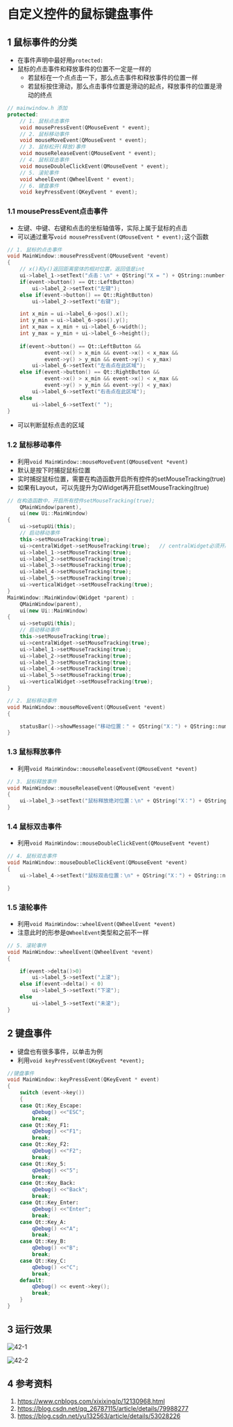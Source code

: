 # 自定义控件的鼠标键盘事件   
## 1 鼠标事件的分类   
- 在事件声明中最好用`protected:`   
- 鼠标的点击事件和释放事件的位置不一定是一样的   
	- 若鼠标在一个点点击一下，那么点击事件和释放事件的位置一样   
	- 若鼠标按住滑动，那么点击事件位置是滑动的起点，释放事件的位置是滑动的终点   

```C++
// mainwindow.h 添加
protected:
    // 1. 鼠标点击事件
    void mousePressEvent(QMouseEvent * event);
    // 2. 鼠标移动事件
    void mouseMoveEvent(QMouseEvent * event);
    // 3. 鼠标松开(释放)事件
    void mouseReleaseEvent(QMouseEvent * event);
    // 4. 鼠标双击事件
    void mouseDoubleClickEvent(QMouseEvent * event);
    // 5. 滚轮事件
    void wheelEvent(QWheelEvent * event);
    // 6. 键盘事件
    void keyPressEvent(QKeyEvent * event);
```

### 1.1 mousePressEvent点击事件 
- 左键、中键、右键和点击的坐标轴值等，实际上属于鼠标的点击   
- 可以通过重写`void mousePressEvent(QMouseEvent * event);`这个函数    

```C++
// 1. 鼠标的点击事件
void MainWindow::mousePressEvent(QMouseEvent *event)
{
    // x()和y()返回距离窗体的相对位置，返回值是int
    ui->label_1->setText("点击：\n" + QString("X = ") + QString::number(event->x()) +"\n" + "Y = " + QString::number(event->y()));
    if(event->button() == Qt::LeftButton)
        ui->label_2->setText("左键");
    else if(event->button() == Qt::RightButton)
        ui->label_2->setText("右键");

    int x_min = ui->label_6->pos().x();
    int y_min = ui->label_6->pos().y();
    int x_max = x_min + ui->label_6->width();
    int y_max = y_min + ui->label_6->height();
    
    if(event->button() == Qt::LeftButton &&
            event->x() > x_min && event->x() < x_max &&
            event->y() > y_min && event->y() < y_max)
        ui->label_6->setText("左击点在此区域");
    else if(event->button() == Qt::RightButton &&
            event->x() > x_min && event->x() < x_max &&
            event->y() > y_min && event->y() < y_max)
        ui->label_6->setText("右击点在此区域");
    else
        ui->label_6->setText(" ");
}
```

- 可以判断鼠标点击的区域  

### 1.2 鼠标移动事件   
- 利用`void MainWindow::mouseMoveEvent(QMouseEvent *event)`   
- 默认是按下时捕捉鼠标位置   
- 实时捕捉鼠标位置，需要在构造函数开启所有控件的setMouseTracking(true)   
- 如果有Layout，可以先提升为QWidget再开启setMouseTracking(true)   


```C++
// 在构造函数中，开启所有控件setMouseTracking(true);
    QMainWindow(parent),
    ui(new Ui::MainWindow)
{
    ui->setupUi(this);
    // 启动移动事件
    this->setMouseTracking(true);
    ui->centralWidget->setMouseTracking(true);   // centralWidget必须开启 
    ui->label_1->setMouseTracking(true);
    ui->label_2->setMouseTracking(true);
    ui->label_3->setMouseTracking(true);
    ui->label_4->setMouseTracking(true);
    ui->label_5->setMouseTracking(true);
    ui->verticalWidget->setMouseTracking(true);
}
MainWindow::MainWindow(QWidget *parent) :
    QMainWindow(parent),
    ui(new Ui::MainWindow)
{
    ui->setupUi(this);
    // 启动移动事件
    this->setMouseTracking(true);
    ui->centralWidget->setMouseTracking(true);
    ui->label_1->setMouseTracking(true);
    ui->label_2->setMouseTracking(true);
    ui->label_3->setMouseTracking(true);
    ui->label_4->setMouseTracking(true);
    ui->label_5->setMouseTracking(true);
    ui->verticalWidget->setMouseTracking(true);
}

// 2. 鼠标移动事件
void MainWindow::mouseMoveEvent(QMouseEvent *event)
{

    statusBar()->showMessage("移动位置：" + QString("X：") + QString::number(event->x()) + "Y：" + QString::number(event->y()));
}
```

### 1.3  鼠标释放事件   
- 利用`void MainWindow::mouseReleaseEvent(QMouseEvent *event)`   

```C++
// 3. 鼠标释放事件
void MainWindow::mouseReleaseEvent(QMouseEvent *event)
{
    ui->label_3->setText("鼠标释放绝对位置：\n" + QString("X：") + QString::number(event->globalX()) + "\nY：" + QString::number(event->globalY()));
}
```

### 1.4 鼠标双击事件   
- 利用`void MainWindow::mouseDoubleClickEvent(QMouseEvent *event)`     

```C++
// 4. 鼠标双击事件
void MainWindow::mouseDoubleClickEvent(QMouseEvent *event)
{                                                                       // QString::number(value, 'f', 2);
    ui->label_4->setText("鼠标双击位置：\n" + QString("X：") + QString::number(event->x()) + "\nY：" + QString::number(event->y()));

}
```

### 1.5 滚轮事件   
- 利用`void MainWindow::wheelEvent(QWheelEvent *event)`   
- 注意此时的形参是`QWheelEvent`类型和之前不一样   

```C++
// 5. 滚轮事件
void MainWindow::wheelEvent(QWheelEvent *event)
{

    if(event->delta()>0)
        ui->label_5->setText("上滚");
    else if(event->delta() < 0)
        ui->label_5->setText("下滚");
    else
        ui->label_5->setText("未滚");
}
```

## 2 键盘事件   
- 键盘也有很多事件，以单击为例   
- 利用`void keyPressEvent(QKeyEvent *event);`   

```C++
//键盘事件
void MainWindow::keyPressEvent(QKeyEvent * event)
{
    switch (event->key())
    {
    case Qt::Key_Escape:
        qDebug() <<"ESC";
        break;
    case Qt::Key_F1:
        qDebug() <<"F1";
        break;
    case Qt::Key_F2:
        qDebug() <<"F2";
        break;
    case Qt::Key_5:
        qDebug() <<"5";
        break;
    case Qt::Key_Back:
        qDebug() <<"Back";
        break;
    case Qt::Key_Enter:
        qDebug() <<"Enter";
        break;
    case Qt::Key_A:
        qDebug() <<"A";
        break;
    case Qt::Key_B:
        qDebug() <<"B";
        break;
    case Qt::Key_C:
        qDebug() <<"C";
        break;
    default:
        qDebug() << event->key();
        break;
    }
}

```

## 3 运行效果   

![42-1](./img/42-1.png)   

![42-2](./img/42-2.png)   





## 4 参考资料   
1. https://www.cnblogs.com/xixixing/p/12130968.html   
2. https://blog.csdn.net/qq_26787115/article/details/79988277   
3. https://blog.csdn.net/yu132563/article/details/53028226  
